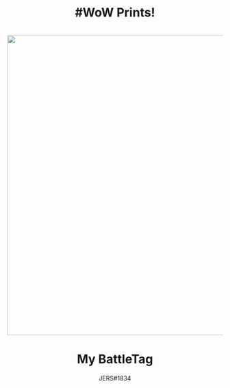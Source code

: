 <div align="center">
<h1>#WoW Prints!</h1><br>
<img src="https://user-images.githubusercontent.com/96750685/150592915-88cd35f0-a68e-429f-a847-67bd67aa841c.png" width="700px" />
</div>

<div align="center">
<h1>My BattleTag</h1>
<span>JERS#1834</span>
</div>
